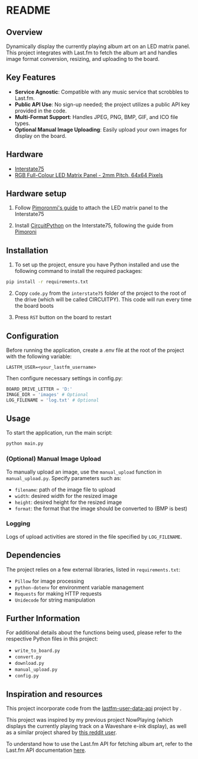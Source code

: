 # README

## Overview

Dynamically display the currently playing album art on an LED matrix panel. This project integrates with Last.fm to fetch the album art and handles image format conversion, resizing, and uploading to the board.

## Key Features

- **Service Agnostic**: Compatible with any music service that scrobbles to Last.fm.
- **Public API Use**: No sign-up needed; the project utilizes a public API key provided in the code.
- **Multi-Format Support**: Handles JPEG, PNG, BMP, GIF, and ICO file types.
- **Optional Manual Image Uploading**: Easily upload your own images for display on the board.

## Hardware

- [Interstate75](https://thepihut.com/products/interstate-75)
- [RGB Full-Colour LED Matrix Panel - 2mm Pitch, 64x64 Pixels](https://thepihut.com/products/rgb-full-colour-led-matrix-panel-2mm-pitch-64x64-pixels)

## Hardware setup

1. Follow [Pimoronmi's guide](https://learn.pimoroni.com/article/getting-started-with-interstate-75#introduction) to attach the LED matrix panel to the Interstate75

2. Install [CircuitPython](https://circuitpython.org/board/pimoroni_interstate75/) on the Interstate75, following the guide from [Pimoroni](https://learn.pimoroni.com/article/getting-started-with-interstate-75#circuitpython)

## Installation

1. To set up the project, ensure you have Python installed and use the following command to install the required packages:

```bash
pip install -r requirements.txt
```

2. Copy `code.py` from the `interstate75` folder of the project to the root of the drive (which will be called CIRCUITPY). This code will run every time the board boots

3. Press `RST` button on the board to restart

## Configuration

Before running the application, create a .env file at the root of the project with the following variable:

```
LASTFM_USER=<your_lastfm_username>
```

Then configure necessary settings in config.py:

```python
BOARD_DRIVE_LETTER = 'D:'
IMAGE_DIR = 'images' # Optional
LOG_FILENAME = 'log.txt' # Optional
```

## Usage

To start the application, run the main script:

```bash
python main.py
```

### (Optional) Manual Image Upload

To manually upload an image, use the `manual_upload` function in `manual_upload.py`. Specify parameters such as:

- `filename`: path of the image file to upload
- `width`: desired width for the resized image
- `height`: desired height for the resized image
- `format`: the format that the image should be converted to (BMP is best)

### Logging

Logs of upload activities are stored in the file specified by `LOG_FILENAME`.

## Dependencies

The project relies on a few external libraries, listed in `requirements.txt`:

- `Pillow` for image processing
- `python-dotenv` for environment variable management
- `Requests` for making HTTP requests
- `Unidecode` for string manipulation


## Further Information

For additional details about the functions being used, please refer to the respective Python files in this project:

- `write_to_board.py`
- `convert.py`
- `download.py`
- `manual_upload.py`
- `config.py`

## Inspiration and resources

This project incorporate code from the [lastfm-user-data-api](https://github.com/hankhank10/lastfm-user-data-api/tree/master) project by [<NAME>](https://github.com/hankhank10).

This project was inspired by my previous project NowPlaying (which displays the currently playing track on a Waveshare e-ink display), as well as a similar project shared by [this reddit user](https://www.reddit.com/r/raspberry_pi/comments/ziz4hk/my_64x64_rgb_led_matrix_album_art_display_pi_3b/).

To understand how to use the Last.fm API for fetching album art, refer to the Last.fm API documentation [here](https://www.last.fm/api).